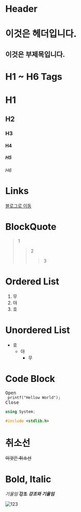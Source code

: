 Header
===

이것은 헤더입니다.
===
이것은 부제목입니다.
---



H1 ~ H6 Tags
===

# H1
## H2
### H3
#### H4
##### H5
###### H6


Links
===
[블로그로 이동](https://nearthyou.github.io/)

BlockQuote
===
> 1
> > 2
> >
> > > 3

Ordered List
===
1. 무
2. 야
3. 호

Unordered List
===
* 호
    * 야
        * 무

Code Block
===
<pre>Open
<code> printf("Hellow World"); </code>
Close</pre>

```c#
using System;
```

```c++
#include <stdlib.h>
```

취소선
===
~~이것은 취소선~~

Bold, Italic
===
*기울임*
**강조**
***강조와 기울임***

![123](C:\GitHub\NearthYou.github.io\images\2022-12-29-practice\123.png)
